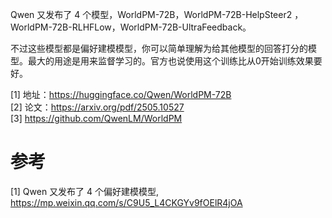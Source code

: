Qwen 又发布了 4 个模型，WorldPM-72B，WorldPM-72B-HelpSteer2 ，WorldPM-72B-RLHFLow，WorldPM-72B-UltraFeedback。

不过这些模型都是偏好建模模型，你可以简单理解为给其他模型的回答打分的模型。最大的用途是用来监督学习的。官方也说使用这个训练比从0开始训练效果要好。

[1] 地址：https://huggingface.co/Qwen/WorldPM-72B  
[2] 论文：https://arxiv.org/pdf/2505.10527  
[3] https://github.com/QwenLM/WorldPM

# 参考

[1] Qwen 又发布了 4 个偏好建模模型, https://mp.weixin.qq.com/s/C9U5_L4CKGYv9fOElR4jOA